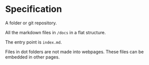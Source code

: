 # Specification

A folder or git repository.

All the markdown files in `/docs` in a flat structure.

The entry point is `index.md`.

Files in dot folders are not made into webpages.
These files can be embedded in other pages.
